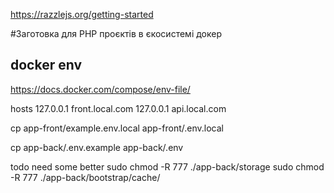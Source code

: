 https://razzlejs.org/getting-started

#Заготовка для PHP проєктів в єкосистемі докер

## docker env
https://docs.docker.com/compose/env-file/



hosts
127.0.0.1	front.local.com
127.0.0.1	api.local.com


cp app-front/example.env.local app-front/.env.local

cp app-back/.env.example app-back/.env

todo need some better
sudo chmod -R 777 ./app-back/storage
sudo chmod -R 777 ./app-back/bootstrap/cache/
